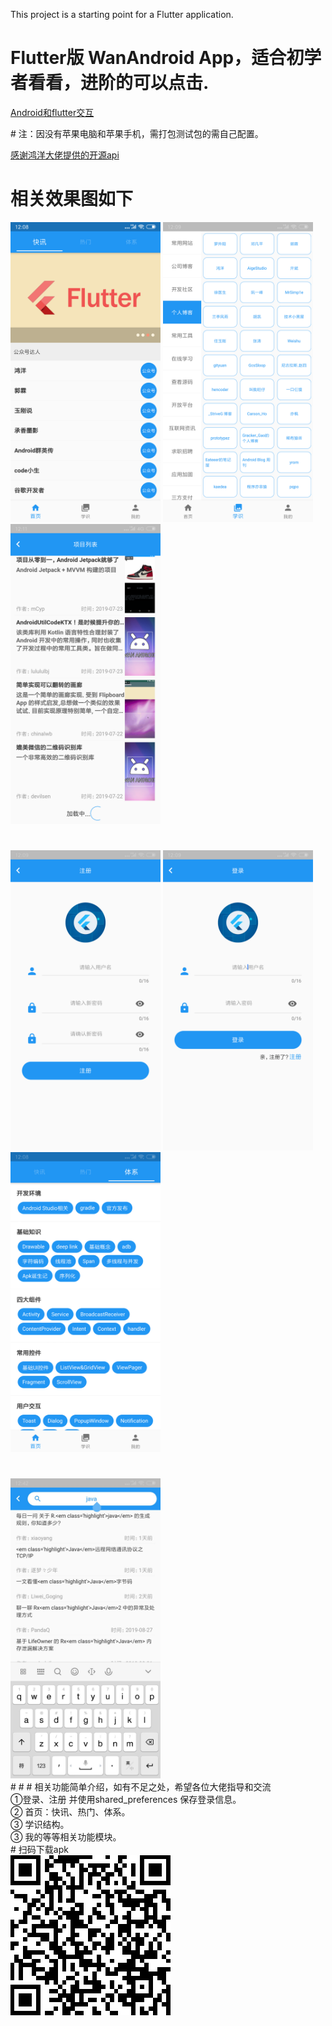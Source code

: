 This project is a starting point for a Flutter application.
#  Flutter版 WanAndroid App，适合初学者看看，进阶的可以点击.
<div>
   <p> <a href="https://github.com/Liuruiwen/AndroidFlutter2">Android和flutter交互</a></p>
<div>
# 注：因没有苹果电脑和苹果手机，需打包测试包的需自己配置。
<div>
   <p> <a href="https://www.wanandroid.com/blog/show/2">感谢鸿洋大佬提供的开源api</a></p>
<div>

# 相关效果图如下
 <img src="https://github.com/Liuruiwen/flutter_go/blob/master/image/show1.png" width="240">  <img src="https://github.com/Liuruiwen/flutter_go/blob/master/image/show2.png" width="240">  <img src="https://github.com/Liuruiwen/flutter_go/blob/master/image/show3.png" width="240">
 #
  <img src="https://github.com/Liuruiwen/flutter_go/blob/master/image/show4.png" width="240">  <img src="https://github.com/Liuruiwen/flutter_go/blob/master/image/show5.png" width="240">  <img src="https://github.com/Liuruiwen/flutter_go/blob/master/image/show6.png" width="240">
  #
   <img src="https://github.com/Liuruiwen/flutter_go/blob/master/image/show7.jpg" width="240"> 
   <br>
 # # # 相关功能简单介绍，如有不足之处，希望各位大佬指导和交流<br>
      ①登录、注册 并使用shared_preferences 保存登录信息。  <br>
      ② 首页：快讯、热门、体系。  <br>
      ③ 学识结构。  <br>
      ③ 我的等等相关功能模块。  <br>
 # 扫码下载apk<br>
     <img src="https://github.com/Liuruiwen/flutter_go/blob/master/image/apk_code.png"> 
 
</div>


